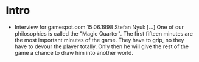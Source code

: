 # Intro  

* Interview for gamespot.com 15.06.1998
Stefan Nyul: [...] One of our philosophies is called the "Magic Quarter". The first fifteen minutes are the most important minutes of the game. They have to grip, no they have to devour the player totally. Only then he will give the rest of the game a chance to draw him into another world.

